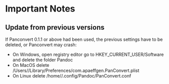 # Important Notes
## Update from previous versions
If Panconvert 0.1.1 or above had been used, the previous settings have to be deleted, or Panconvert may crash: 

- On Windows, open registry editor go to HKEY_CURRENT_USER/Software and delete the folder Pandoc
- On MacOS delete /Users/<USERNAME>/Library/Preferences/com.apaeffgen.PanConvert.plist
- On Linux delete /home/<USERNAME>/.config/Pandoc/PanConvert.conf